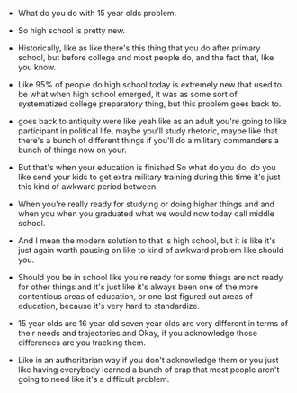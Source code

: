 -   What do you do with 15 year olds problem.
    
-   So high school is pretty new.
    
-   Historically, like as like there's this thing that you do after primary school, but before college and most people do, and the fact that, like you know.
    
-   Like 95% of people do high school today is extremely new that used to be what when high school emerged, it was as some sort of systematized college preparatory thing, but this problem goes back to.
    
-   goes back to antiquity were like yeah like as an adult you're going to like participant in political life, maybe you'll study rhetoric, maybe like that there's a bunch of different things if you'll do a military commanders a bunch of things now on your.
    
-  But that's when your education is finished So what do you do, do you like send your kids to get extra military training during this time it's just this kind of awkward period between.
    
-  When you're really ready for studying or doing higher things and and when you when you graduated what we would now today call middle school.
    
-  And I mean the modern solution to that is high school, but it is like it's just again worth pausing on like to kind of awkward problem like should you.
    
- Should you be in school like you're ready for some things are not ready for other things and it's just like it's always been one of the more contentious areas of education, or one last figured out areas of education, because it's very hard to standardize.
    
- 15 year olds are 16 year old seven year olds are very different in terms of their needs and trajectories and Okay, if you acknowledge those differences are you tracking them.
    
- Like in an authoritarian way if you don't acknowledge them or you just like having everybody learned a bunch of crap that most people aren't going to need like it's a difficult problem.